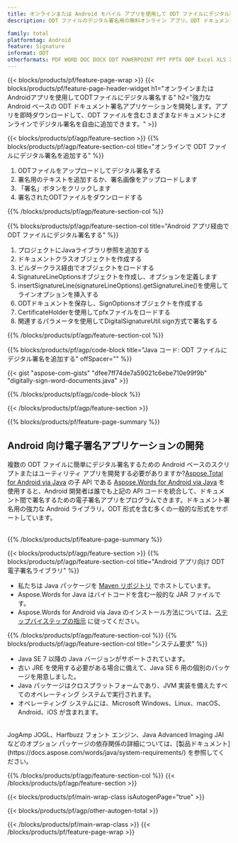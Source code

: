 ```yaml
---
title: オンラインまたは Android モバイル アプリを使用して ODT ファイルにデジタル署名する
description: ODT ファイルのデジタル署名用の無料オンライン アプリ。ODT ドキュメントに電子署名するための Android アプリケーションを開発します。

family: total
platformtag: Android
feature: Signature
informat: ODT
otherformats: PDF WORD DOC DOCX ODT POWERPOINT PPT PPTX ODP Excel XLS XLSX ODS
---
```

{{< blocks/products/pf/feature-page-wrap >}}
{{< blocks/products/pf/feature-page-header-widget h1="オンラインまたはAndroidアプリを使用してODTファイルにデジタル署名する" h2="強力な Android ベースの ODT ドキュメント署名アプリケーションを開発します。アプリを即時ダウンロードして、ODT ファイルを含むさまざまなドキュメントにオンラインでデジタル署名を自由に追加できます。" >}}


{{< blocks/products/pf/agp/feature-section >}}
{{% blocks/products/pf/agp/feature-section-col title="オンラインで ODT ファイルにデジタル署名を追加する" %}}

1. ODTファイルをアップロードしてデジタル署名する
1. 署名用のテキストを追加するか、署名画像をアップロードします
1. 「署名」ボタンをクリックします
1. 署名されたODTファイルをダウンロードする

{{% /blocks/products/pf/agp/feature-section-col %}}

{{% blocks/products/pf/agp/feature-section-col title="Android アプリ経由で ODT ファイルにデジタル署名する" %}}

1. プロジェクトにJavaライブラリ参照を追加する
1. ドキュメントクラスオブジェクトを作成する
1. ビルダークラス経由でオブジェクトをロードする
1. SignatureLineOptionsオブジェクトを作成し、オプションを定義します
1. insertSignatureLine(signatureLineOptions).getSignatureLine()を使用してラインオプションを挿入する
1. ODTドキュメントを保存し、SignOptionsオブジェクトを作成する
1. CertificateHolderを使用してpfxファイルをロードする
1. 関連するパラメータを使用してDigitalSignatureUtil.sign方式で署名する

{{% /blocks/products/pf/agp/feature-section-col %}}

{{% blocks/products/pf/agp/code-block title="Java コード: ODT ファイルにデジタル署名を追加する" offSpacer="" %}}

{{< gist "aspose-com-gists" "dfee7ff74de7a59021c6ebe710e99f9b" "digitally-sign-word-documents.java" >}}

{{% /blocks/products/pf/agp/code-block %}}

{{< /blocks/products/pf/agp/feature-section >}}

{{% blocks/products/pf/feature-page-summary %}}


<h2>Android 向け電子署名アプリケーションの開発</h2>

複数の ODT ファイルに簡単にデジタル署名するための Android ベースのスクリプトまたはユーティリティ アプリを開発する必要がありますか?[Aspose.Total for Android via Java](https://products.aspose.com/total/ja/android-java/) の子 API である [Aspose.Words for Android via Java](https://products.aspose.com/words/ja/android-java/) を使用すると、Android 開発者は誰でも上記の API コードを統合して、ドキュメント間で署名するための電子署名アプリをプログラムできます。ドキュメント署名用の強力な Android ライブラリ。ODT 形式を含む多くの一般的な形式をサポートしています。<br /><br />

{{% /blocks/products/pf/feature-page-summary %}}

{{< blocks/products/pf/agp/feature-section >}}
{{% blocks/products/pf/agp/feature-section-col title="Android アプリ向け ODT 電子署名ライブラリ" %}}

- 私たちは Java パッケージを [Maven リポジトリ](https://releases.aspose.com/java/repo/com/aspose/aspose-words/) でホストしています。 
- Aspose.Words for Java はバイトコードを含む一般的な JAR ファイルです。
- Aspose.Words for Android via Java のインストール方法については、[ステップバイステップの指示](https://docs.aspose.com/words/java/install-aspose-words-for-android-via-java/) に従ってください。

{{% /blocks/products/pf/agp/feature-section-col %}}
{{% blocks/products/pf/agp/feature-section-col title="システム要求" %}}

- Java SE 7 以降の Java バージョンがサポートされています。
- 古い JRE を使用する必要がある場合に備えて、Java SE 6 用の個別のパッケージを用意しました。
- Java パッケージはクロスプラットフォームであり、JVM 実装を備えたすべてのオペレーティング システムで実行されます。
- オペレーティング システムには、Microsoft Windows、Linux、macOS、Android、iOS が含まれます。

<br />
JogAmp JOGL、Harfbuzz フォント エンジン、Java Advanced Imaging JAI などのオプション パッケージの依存関係の詳細については、[製品ドキュメント](https://docs.aspose.com/words/java/system-requirements/) を参照してください。

{{% /blocks/products/pf/agp/feature-section-col %}}
{{< /blocks/products/pf/agp/feature-section >}}

{{< blocks/products/pf/main-wrap-class isAutogenPage="true" >}}

{{< blocks/products/pf/agp/other-autogen-total >}}

{{< /blocks/products/pf/main-wrap-class >}}
{{< /blocks/products/pf/feature-page-wrap >}}